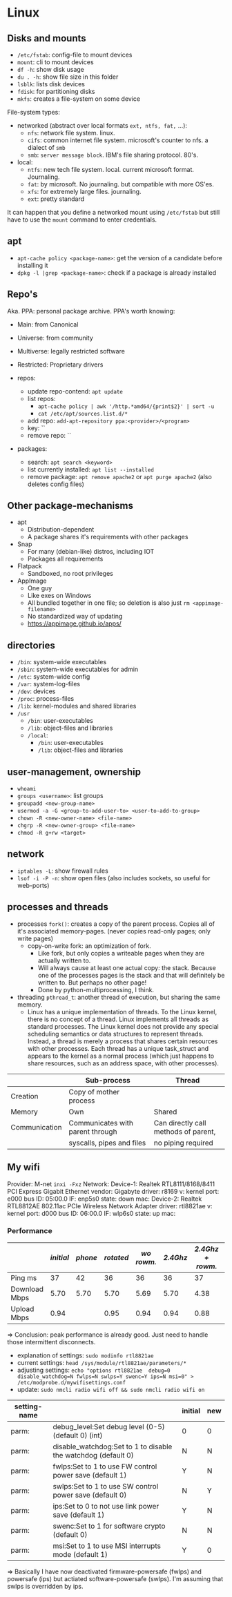 # Linux

## Disks and mounts
- `/etc/fstab`: config-file to mount devices
- `mount`: cli to mount devices
- `df -h`: show disk usage
- `du . -h`: show file size in this folder
- `lsblk`: lists disk devices
- `fdisk`: for partitioning disks
- `mkfs`: creates a file-system on some device


File-system types:
 - networked (abstract over local formats `ext, ntfs, fat,` ...):
     - `nfs`: network file system. linux. 
     - `cifs`: common internet file system. microsoft's counter to nfs. a dialect of `smb`
     - `smb`: `server message block`. IBM's file sharing protocol. 80's.
 - local:
     - `ntfs`: new tech file system. local. current microsoft format. Journaling.
     - `fat`: by microsoft. No journaling. but compatible with more OS'es.
     - `xfs`: for extremely large files. journaling.
     - `ext`: pretty standard

It can happen that you define a networked mount using `/etc/fstab` but still have to use the `mount` command to enter credentials.

## apt

 - `apt-cache policy <package-name>`: get the version of a candidate before installing it
 - `dpkg -l |grep <package-name>`: check if a package is already installed


## Repo's
Aka. PPA: personal package archive.
PPA's worth knowing:
 - Main: from Canonical
 - Universe: from community
 - Multiverse: legally restricted software
 - Restricted: Proprietary drivers

- repos:
  - update repo-contend: `apt update`
  - list repos: 
    - `apt-cache policy | awk '/http.*amd64/{print$2}' | sort -u`
    - `cat /etc/apt/sources.list.d/*`
  - add repo: `add-apt-repository ppa:<provider>/<program>`
  - key: ``
  - remove repo: ``
- packages:
  - search: `apt search <keyword>`
  - list currently installed: `apt list --installed`
  - remove package: `apt remove apache2` or `apt purge apache2` (also deletes config files)


## Other package-mechanisms

- apt
    - Distribution-dependent
    - A package shares it's requirements with other packages
- Snap
    - For many (debian-like) distros, including IOT
    - Packages all requirements
- Flatpack
    - Sandboxed, no root privileges
- AppImage
    - One guy
    - Like exes on Windows
    - All bundled together in one file; so deletion is also just `rm <appimage-filename>`
    - No standardized way of updating
    - https://appimage.github.io/apps/ 


## directories

- `/bin`: system-wide executables
- `/sbin`: system-wide executables for admin
- `/etc`: system-wide config
- `/var`: system-log-files
- `/dev`: devices
- `/proc`: process-files
- `/lib`: kernel-modules and shared libraries
- `/usr`
    - `/bin`: user-executables
    - `/lib`: object-files and libraries
    - `/local`:
        - `/bin`: user-executables
        - `/lib`: object-files and libraries


## user-management, ownership

- `whoami`
- `groups <username>`: list groups
- `groupadd <new-group-name>`
- `usermod -a -G <group-to-add-user-to> <user-to-add-to-group>`
- `chown -R <new-owner-name> <file-name>`
- `chgrp -R <new-owner-group> <file-name>`
- `chmod -R g+rw <target>`



## network

- `iptables -L`: show firewall rules
- `lsof -i -P -n`: show open files (also includes sockets, so useful for web-ports)


## processes and threads
- processes `fork()`: creates a copy of the parent process. Copies all of it's associated memory-pages. (never copies read-only pages; only write pages)
  - copy-on-write fork: an optimization of fork. 
    - Like fork, but only copies a writeable pages when they are actually written to.
    - Will always cause at least one actual copy: the stack. Because one of the processes pages is the stack and that will definitely be written to. But perhaps no other page!
    - Done by python-multiprocessing, I think. 
- threading `pthread_t`: another thread of execution, but sharing the same memory.
  - Linux has a unique implementation of threads. To the Linux kernel, there is no concept of a thread. Linux implements all threads as standard processes. The Linux kernel does not provide any special scheduling semantics or data structures to represent threads. Instead, a thread is merely a process that shares certain resources with other processes. Each thread has a unique task_struct and appears to the kernel as a normal process (which just happens to share resources, such as an address space, with other processes).

|               | Sub-process                         | Thread                                |
|---------------|-------------------------------------|---------------------------------------|
| Creation      | Copy of mother process              |                                       |                                        
| Memory        | Own                                 | Shared                                |
| Communication | Communicates with parent through    | Can directly call methods of parent,  |
|               | syscalls, pipes and files           | no piping required                    |



## My wifi
Provider: M-net
`inxi -Fxz`
Network:   Device-1: Realtek RTL8111/8168/8411 PCI Express Gigabit Ethernet 
           vendor: Gigabyte 
           driver: r8169 v: kernel port: e000 bus ID: 05:00.0 
           IF: enp5s0 state: down mac: <filter> 
           Device-2: Realtek RTL8812AE 802.11ac PCIe Wireless Network Adapter 
           driver: rtl8821ae v: kernel port: d000 bus ID: 06:00.0 
           IF: wlp6s0 state: up mac: <filter>

### Performance
|               | *initial* | *phone*  | *rotated* | *wo rowm.* | *2.4Ghz* | *2.4Ghz + rowm.*| *laptop*
|---------------|-----------|----------|-----------|------------|----------|-----------------|---------
| Ping ms       | 37        | 42       | 36        | 36         | 36       | 37              | 38
| Download Mbps | 5.70      | 5.70     | 5.70      | 5.69       | 5.70     | 4.38            | 5.70
| Upload Mbps   | 0.94      |          | 0.95      | 0.94       | 0.94     | 0.88            | 0.94
=> Conclusion: peak performance is already good. Just need to handle those intermittent disconnects.


- explanation of settings: `sudo modinfo rtl8821ae`
- current settings: `head /sys/module/rtl8821ae/parameters/* `
- adjusting settings: `echo "options rtl8821ae  debug=0 disable_watchdog=N fwlps=N swlps=Y swenc=Y ips=N msi=0" > /etc/modprobe.d/mywifisettings.conf`
- update: `sudo nmcli radio wifi off && sudo nmcli radio wifi on`

| setting-name  |                                                                 | initial | new
|---------------|-----------------------------------------------------------------|---------|------
| parm:         |  debug_level:Set debug level (0-5) (default 0) (int)            | 0       | 0
| parm:         |  disable_watchdog:Set to 1 to disable the watchdog (default 0)  | N       | N
| parm:         |  fwlps:Set to 1 to use FW control power save (default 1)        | Y       | N
| parm:         |  swlps:Set to 1 to use SW control power save (default 0)        | N       | Y
| parm:         |  ips:Set to 0 to not use link power save (default 1)            | Y       | N
| parm:         |  swenc:Set to 1 for software crypto (default 0)                 | N       | N
| parm:         |  msi:Set to 1 to use MSI interrupts mode (default 1)            | Y       | 0

=> Basically I have now deactivated firmware-powersafe (fwlps) and powersafe (ips) but actiated software-powersafe (swlps). I'm assuming that swlps is overridden by ips.

